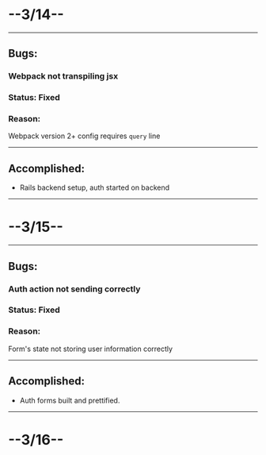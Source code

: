 # --3/14--

---
## Bugs:

### Webpack not transpiling jsx
### Status: Fixed
### Reason:
Webpack version 2+ config requires `query` line

---
## Accomplished:

- Rails backend setup, auth started on backend

---
# --3/15--

---
## Bugs: 
### Auth action not sending correctly
### Status: Fixed
### Reason:
Form's state not storing user information correctly

---
## Accomplished:

- Auth forms built and prettified.

---
# --3/16--



